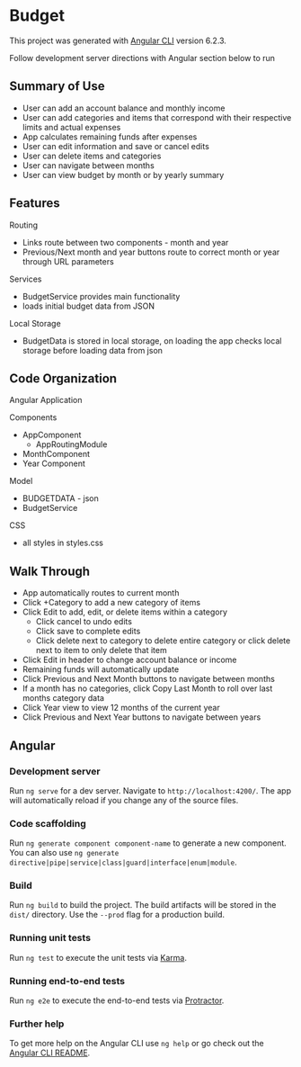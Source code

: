 # Budget

This project was generated with [Angular CLI](https://github.com/angular/angular-cli) version 6.2.3.

Follow development server directions with Angular section below to run

## Summary of Use

* User can add an account balance and monthly income
* User can add categories and items that correspond with their respective limits and actual expenses
* App calculates remaining funds after expenses
* User can edit information and save or cancel edits
* User can delete items and categories
* User can navigate between months 
* User can view budget by month or by yearly summary


## Features

Routing
* Links route between two components - month and year 
* Previous/Next month and year buttons route to correct month or year through URL parameters

Services
* BudgetService provides main functionality
* loads initial budget data from JSON

Local Storage
* BudgetData is stored in local storage, on loading the app checks local storage before loading data from json


## Code Organization

Angular Application

Components
* AppComponent
  * AppRoutingModule
* MonthComponent
* Year Component

Model
* BUDGETDATA - json
* BudgetService

CSS
* all styles in styles.css 


## Walk Through

* App automatically routes to current month
* Click +Category to add a new category of items
* Click Edit to add, edit, or delete items within a category
  * Click cancel to undo edits
  * Click save to complete edits
  * Click delete next to category to delete entire category or click delete next to item to only delete that item
* Click Edit in header to change account balance or income
* Remaining funds will automatically update
* Click Previous and Next Month buttons to navigate between months
* If a month has no categories, click Copy Last Month to roll over last months category data
* Click Year view to view 12 months of the current year
* Click Previous and Next Year buttons to navigate between years

## Angular

### Development server

Run `ng serve` for a dev server. Navigate to `http://localhost:4200/`. The app will automatically reload if you change any of the source files.

### Code scaffolding

Run `ng generate component component-name` to generate a new component. You can also use `ng generate directive|pipe|service|class|guard|interface|enum|module`.

### Build

Run `ng build` to build the project. The build artifacts will be stored in the `dist/` directory. Use the `--prod` flag for a production build.

### Running unit tests

Run `ng test` to execute the unit tests via [Karma](https://karma-runner.github.io).

### Running end-to-end tests

Run `ng e2e` to execute the end-to-end tests via [Protractor](http://www.protractortest.org/).

### Further help

To get more help on the Angular CLI use `ng help` or go check out the [Angular CLI README](https://github.com/angular/angular-cli/blob/master/README.md).
